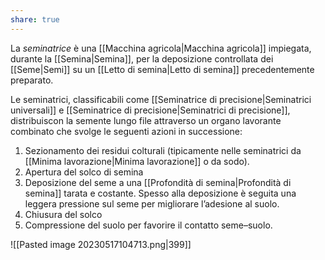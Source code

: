 ```yaml
---
share: true
---
```

La *seminatrice* è una [[Macchina agricola|Macchina agricola]] impiegata, durante la [[Semina|Semina]], per la deposizione controllata dei [[Seme|Semi]] su un [[Letto di semina|Letto di semina]] precedentemente preparato.

Le seminatrici, classificabili come [[Seminatrice di precisione|Seminatrici universali]] e [[Seminatrice di precisione|Seminatrici di precisione]], distribuiscon la semente lungo file attraverso un organo lavorante combinato che svolge le seguenti azioni in successione:
1. Sezionamento dei residui colturali (tipicamente nelle seminatrici da [[Minima lavorazione|Minima lavorazione]] o da sodo).
2. Apertura del solco di semina
3. Deposizione del seme a una [[Profondità di semina|Profondità di semina]] tarata e costante.
   Spesso alla deposizione è seguita una leggera pressione sul seme per migliorare l’adesione al suolo.
4. Chiusura del solco
5. Compressione del suolo per favorire il contatto seme–suolo.

![[Pasted image 20230517104713.png|399]]